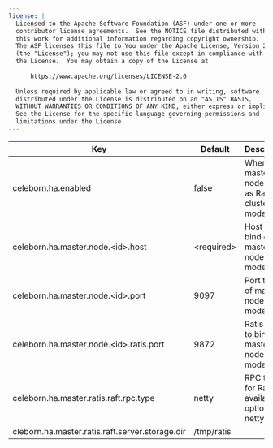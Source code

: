 ```yaml
---
license: |
  Licensed to the Apache Software Foundation (ASF) under one or more
  contributor license agreements.  See the NOTICE file distributed with
  this work for additional information regarding copyright ownership.
  The ASF licenses this file to You under the Apache License, Version 2.0
  (the "License"); you may not use this file except in compliance with
  the License.  You may obtain a copy of the License at
  
      https://www.apache.org/licenses/LICENSE-2.0
  
  Unless required by applicable law or agreed to in writing, software
  distributed under the License is distributed on an "AS IS" BASIS,
  WITHOUT WARRANTIES OR CONDITIONS OF ANY KIND, either express or implied.
  See the License for the specific language governing permissions and
  limitations under the License.
---
```


<!--begin-include-->
| Key | Default | Description | Since |
| --- | ------- | ----------- | ----- |
| celeborn.ha.enabled | false | When true, master nodes run as Raft cluster mode. | 0.2.0 | 
| celeborn.ha.master.node.&lt;id&gt;.host | &lt;required&gt; | Host to bind of master node <id> in HA mode. | 0.2.0 | 
| celeborn.ha.master.node.&lt;id&gt;.port | 9097 | Port to bind of master node <id> in HA mode. | 0.2.0 | 
| celeborn.ha.master.node.&lt;id&gt;.ratis.port | 9872 | Ratis port to bind of master node <id> in HA mode. | 0.2.0 | 
| celeborn.ha.master.ratis.raft.rpc.type | netty | RPC type for Ratis, available options: netty, grpc. | 0.2.0 | 
| cleborn.ha.master.ratis.raft.server.storage.dir | /tmp/ratis |  | 0.2.0 | 
<!--end-include-->

